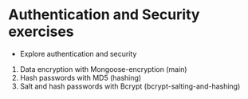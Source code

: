 # Authentication and Security exercises

- Explore authentication and security
1. Data encryption with Mongoose-encryption (main)
2. Hash passwords with MD5 (hashing)
3. Salt and hash passwords with Bcrypt (bcrypt-salting-and-hashing)
